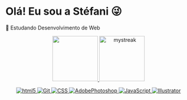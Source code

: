 # Olá! Eu sou a Stéfani 😜
🌱 Estudando Desenvolvimento de Web
   
   <p align="center">
  <a href="https://github.com/-stefaniseixas">
  <img height="123em" src="https://github-readme-stats.vercel.app/api?username=stefaniseixas&show_icons=true&theme=react&include_all_commits=true&count_private=true" />
  <img height="123em" src="https://github-readme-streak-stats.herokuapp.com/?user=stefaniseixas&theme=react" alt="mystreak" />
  </p>

  
</div>
  <div align="center">
   
![html5](https://img.shields.io/badge/html5-0000FF?style=for-the-badge&logo=html5&logoColor=white)
![Git](https://img.shields.io/badge/Git-000000?style=for-the-badge&logo=git&logoColor=white)
![CSS](https://img.shields.io/badge/css-1E90FF?style=for-the-badge&logo=css3&logoColor=white)
![AdobePhotoshop](https://img.shields.io/badge/photoshop-000080?style=for-the-badge&logo=adobephotoshop&logoColor=white)
![JavaScript](https://img.shields.io/badge/javascript-FFD700?style=for-the-badge&logo=javascript&logoColor=white)
![Illustrator](https://img.shields.io/badge/Adobe%20Illustrator-FF9A00?style=for-the-badge&logo=adobe%20illustrator&logoColor=white)
     
 </div>
  </div>
    
    
    
